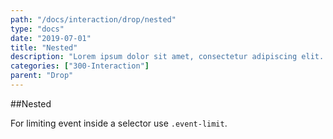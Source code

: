 ```yaml
---
path: "/docs/interaction/drop/nested"
type: "docs"
date: "2019-07-01"
title: "Nested"
description: "Lorem ipsum dolor sit amet, consectetur adipiscing elit. Nunc tempus laoreet leo sit amet iaculis."
categories: ["300-Interaction"]
parent: "Drop"
---
```


##Nested

For limiting event inside a selector use `.event-limit`.

<demo>
  <demovanilla src="demos/inline/demos/drop/nested">
  </demovanilla>
</demo>
